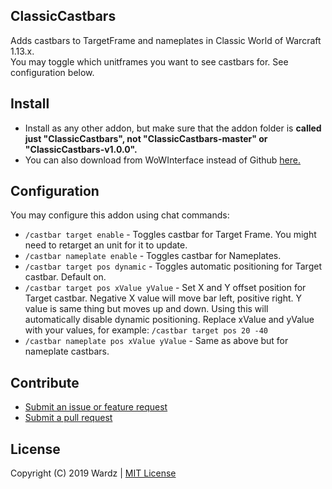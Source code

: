 ## ClassicCastbars
Adds castbars to TargetFrame and nameplates in Classic World of Warcraft 1.13.x.  
You may toggle which unitframes you want to see castbars for. See configuration below.  

## Install
- Install as any other addon, but make sure that the addon folder is **called just "ClassicCastbars", not "ClassicCastbars-master" or "ClassicCastbars-v1.0.0".**
- You can also download from WoWInterface instead of Github [here.](https://wowinterface.com/downloads/info24925-ClassicCastbars.html)

## Configuration
You may configure this addon using chat commands:
- `/castbar target enable` - Toggles castbar for Target Frame. You might need to retarget an unit for it to update.
- `/castbar nameplate enable` - Toggles castbar for Nameplates.
- `/castbar target pos dynamic` - Toggles automatic positioning for Target castbar. Default on.
- `/castbar target pos xValue yValue` - Set X and Y offset position for Target castbar.
  Negative X value will move bar left, positive right. Y value is same thing but moves up and down.
  Using this will automatically disable dynamic positioning.
  Replace xValue and yValue with your values, for example:
  `/castbar target pos 20 -40`
- `/castbar nameplate pos xValue yValue` - Same as above but for nameplate castbars.

## Contribute
- [Submit an issue or feature request](https://github.com/wardz/ClassicCastbars/issues)
- [Submit a pull request](https://github.com/wardz/ClassicCastbars/pulls)

## License
Copyright (C) 2019 Wardz | [MIT License](https://opensource.org/licenses/MIT)
